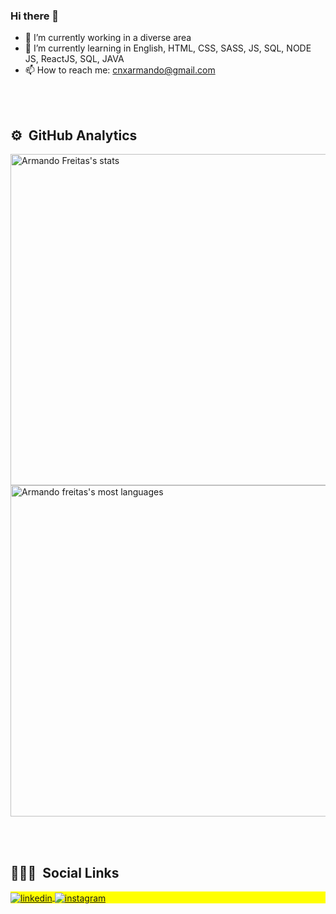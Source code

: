 ### Hi there 👋

- 🔭 I’m currently working in a diverse area
- 🌱 I’m currently learning in English, HTML, CSS, SASS, JS, SQL, NODE JS, ReactJS, SQL, JAVA
- 📫 How to reach me: cnxarmando@gmail.com


<br><br>

## ⚙️ &nbsp;GitHub Analytics

<p align="left">
<img width="530em" src="https://github-readme-stats.vercel.app/api?username=cnxarmando&show_icons=true&theme=vision-friendly-dark" alt="Armando Freitas's stats"/>
<img width="530em" src="https://github-readme-stats.vercel.app/api/top-langs/?username=cnxarmando&layout=compact&theme=vision-friendly-dark" alt="Armando freitas's most languages"/>
</p>

<br><br>

## 👨🏽‍🦲 &nbsp;Social Links

<p align="left" style="background:yellow">
<a href="https://www.linkedin.com/in/armando-freitas-40153511b/" target="_blank">
  <img align="center" src="https://img.shields.io/badge/-armandofreitas-05122A?style=flat&logo=linkedin" alt="linkedin"/>
</a>
<a href="https://www.instagram.com/cnxarmando/" target="_blank">
 <img align="center" src="https://img.shields.io/badge/-armandofreitas-05122A?style=flat&logo=instagram" alt="instagram"/>
</a>
</p>
